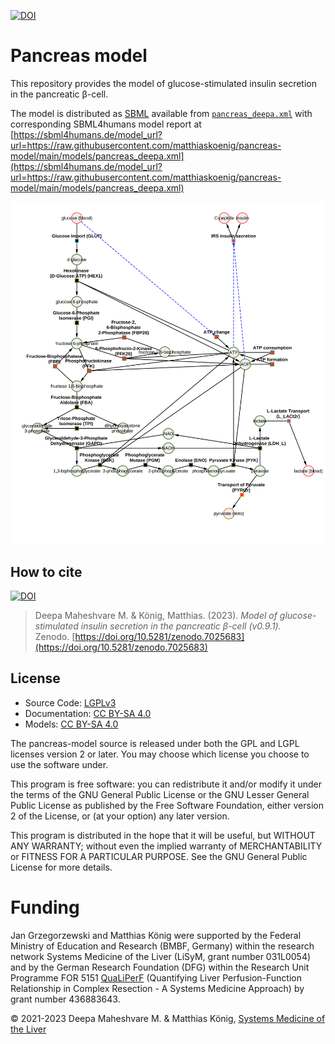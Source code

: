 [![DOI](https://zenodo.org/badge/DOI/10.5281/zenodo.6976102.svg)](https://doi.org/10.5281/zenodo.6976102)

# Pancreas model
This repository provides the model of glucose-stimulated insulin secretion in the pancreatic β-cell.

The model is distributed as [SBML](http://sbml.org) available from [`pancreas_deepa.xml`](./models/pancreas_deepa.xml) with 
corresponding SBML4humans model report at [https://sbml4humans.de/model_url?url=https://raw.githubusercontent.com/matthiaskoenig/pancreas-model/main/models/pancreas_deepa.xml](https://sbml4humans.de/model_url?url=https://raw.githubusercontent.com/matthiaskoenig/pancreas-model/main/models/pancreas_deepa.xml)

![model overview](./models/pancreas_deepa.png)

## How to cite
[![DOI](https://zenodo.org/badge/DOI/10.5281/zenodo.7025683.svg)](https://doi.org/10.5281/zenodo.7025683)

> Deepa Maheshvare M. & König, Matthias. (2023). 
> *Model of glucose-stimulated insulin secretion in the pancreatic β-cell (v0.9.1).*   
> Zenodo. [https://doi.org/10.5281/zenodo.7025683](https://doi.org/10.5281/zenodo.7025683)

## License

* Source Code: [LGPLv3](http://opensource.org/licenses/LGPL-3.0)
* Documentation: [CC BY-SA 4.0](http://creativecommons.org/licenses/by-sa/4.0/)
* Models: [CC BY-SA 4.0](http://creativecommons.org/licenses/by-sa/4.0/)

The pancreas-model source is released under both the GPL and LGPL licenses version 2 or
later. You may choose which license you choose to use the software under.

This program is free software: you can redistribute it and/or modify it under
the terms of the GNU General Public License or the GNU Lesser General Public
License as published by the Free Software Foundation, either version 2 of the
License, or (at your option) any later version.

This program is distributed in the hope that it will be useful, but WITHOUT ANY
WARRANTY; without even the implied warranty of MERCHANTABILITY or FITNESS FOR A
PARTICULAR PURPOSE. See the GNU General Public License for more details.

Funding
=======
Jan Grzegorzewski and Matthias König were supported by the Federal Ministry of Education and Research (BMBF, Germany)
within the research network Systems Medicine of the Liver (LiSyM, grant number 031L0054)
and by the German Research Foundation (DFG) within the Research Unit Programme FOR 5151
[QuaLiPerF](https://qualiperf.de) (Quantifying Liver Perfusion-Function Relationship in Complex Resection -
A Systems Medicine Approach) by grant number 436883643.

© 2021-2023 Deepa Maheshvare M. & Matthias König, [Systems Medicine of the Liver](https://livermetabolism.com)
